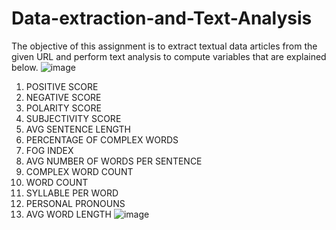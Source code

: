 # Data-extraction-and-Text-Analysis

The objective of this assignment is to extract textual data articles from the given URL and perform text analysis to compute variables that are explained below. ![image](https://user-images.githubusercontent.com/55012259/166871131-9831b38a-16a8-43bc-a0d5-3b4eef4f702e.png)

1.	POSITIVE SCORE
2.	NEGATIVE SCORE
3.	POLARITY SCORE
4.	SUBJECTIVITY SCORE
5.	AVG SENTENCE LENGTH
6.	PERCENTAGE OF COMPLEX WORDS
7.	FOG INDEX
8.	AVG NUMBER OF WORDS PER SENTENCE
9.	COMPLEX WORD COUNT
10.	WORD COUNT
11.	SYLLABLE PER WORD
12.	PERSONAL PRONOUNS
13.	AVG WORD LENGTH
![image](https://user-images.githubusercontent.com/55012259/166871195-e743c04c-ff7a-470f-9fa2-25f95bd5f479.png)
